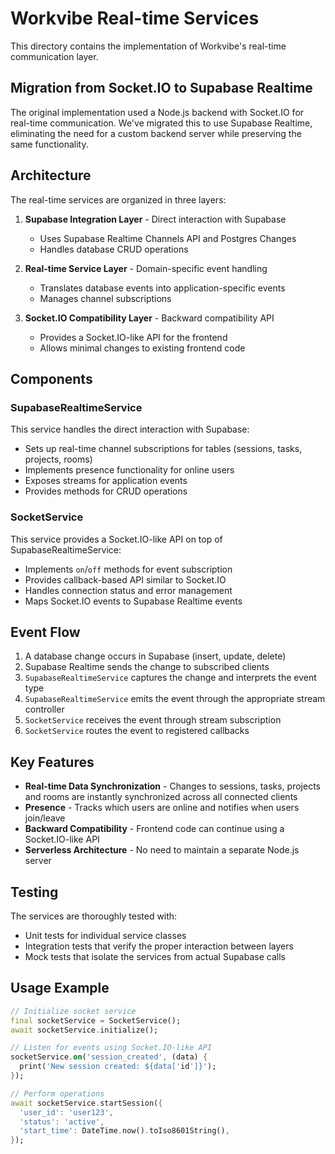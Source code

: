 # Workvibe Real-time Services

This directory contains the implementation of Workvibe's real-time communication layer.

## Migration from Socket.IO to Supabase Realtime

The original implementation used a Node.js backend with Socket.IO for real-time communication. We've migrated this to use Supabase Realtime, eliminating the need for a custom backend server while preserving the same functionality.

## Architecture

The real-time services are organized in three layers:

1. **Supabase Integration Layer** - Direct interaction with Supabase
   - Uses Supabase Realtime Channels API and Postgres Changes
   - Handles database CRUD operations

2. **Real-time Service Layer** - Domain-specific event handling
   - Translates database events into application-specific events
   - Manages channel subscriptions

3. **Socket.IO Compatibility Layer** - Backward compatibility API
   - Provides a Socket.IO-like API for the frontend
   - Allows minimal changes to existing frontend code

## Components

### SupabaseRealtimeService

This service handles the direct interaction with Supabase:

- Sets up real-time channel subscriptions for tables (sessions, tasks, projects, rooms)
- Implements presence functionality for online users
- Exposes streams for application events
- Provides methods for CRUD operations

### SocketService

This service provides a Socket.IO-like API on top of SupabaseRealtimeService:

- Implements `on`/`off` methods for event subscription
- Provides callback-based API similar to Socket.IO
- Handles connection status and error management
- Maps Socket.IO events to Supabase Realtime events

## Event Flow

1. A database change occurs in Supabase (insert, update, delete)
2. Supabase Realtime sends the change to subscribed clients
3. `SupabaseRealtimeService` captures the change and interprets the event type
4. `SupabaseRealtimeService` emits the event through the appropriate stream controller
5. `SocketService` receives the event through stream subscription
6. `SocketService` routes the event to registered callbacks

## Key Features

- **Real-time Data Synchronization** - Changes to sessions, tasks, projects and rooms are instantly synchronized across all connected clients
- **Presence** - Tracks which users are online and notifies when users join/leave
- **Backward Compatibility** - Frontend code can continue using a Socket.IO-like API
- **Serverless Architecture** - No need to maintain a separate Node.js server

## Testing

The services are thoroughly tested with:

- Unit tests for individual service classes
- Integration tests that verify the proper interaction between layers
- Mock tests that isolate the services from actual Supabase calls

## Usage Example

```dart
// Initialize socket service
final socketService = SocketService();
await socketService.initialize();

// Listen for events using Socket.IO-like API
socketService.on('session_created', (data) {
  print('New session created: ${data['id']}');
});

// Perform operations
await socketService.startSession({
  'user_id': 'user123',
  'status': 'active',
  'start_time': DateTime.now().toIso8601String(),
});
``` 